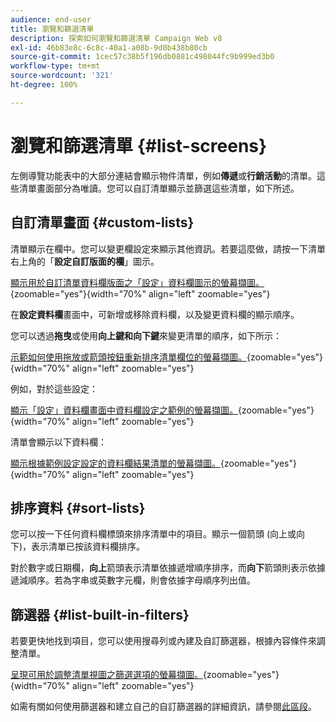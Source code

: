 ```yaml
---
audience: end-user
title: 瀏覽和篩選清單
description: 探索如何瀏覽和篩選清單 Campaign Web v8
exl-id: 46b83e8c-6c8c-40a1-a08b-9d0b438b80cb
source-git-commit: 1cec57c38b5f196db0881c498044fc9b999ed3b0
workflow-type: tm+mt
source-wordcount: '321'
ht-degree: 100%

---
```


# 瀏覽和篩選清單 {#list-screens}

左側導覽功能表中的大部分連結會顯示物件清單，例如&#x200B;**傳遞**&#x200B;或&#x200B;**行銷活動**&#x200B;的清單。這些清單畫面部分為唯讀。您可以自訂清單顯示並篩選這些清單，如下所述。

## 自訂清單畫面 {#custom-lists}

清單顯示在欄中。您可以變更欄設定來顯示其他資訊。若要這麼做，請按一下清單右上角的「**設定自訂版面的欄**」圖示。

[顯示用於自訂清單資料欄版面之「設定」資料欄圖示的螢幕擷圖。](assets/config-columns.png){zoomable="yes"}{width="70%" align="left" zoomable="yes"}

在&#x200B;**設定資料欄**&#x200B;畫面中，可新增或移除資料欄，以及變更資料欄的顯示順序。

您可以透過&#x200B;**拖曳**&#x200B;或使用&#x200B;**向上鍵和向下鍵**&#x200B;來變更清單的順序，如下所示：

[示範如何使用拖放或箭頭按鈕重新排序清單欄位的螢幕擷圖。](assets/list-reorder.png){zoomable="yes"}{width="70%" align="left" zoomable="yes"}

例如，對於這些設定：

[顯示「設定」資料欄畫面中資料欄設定之範例的螢幕擷圖。](assets/columns.png){zoomable="yes"}{width="70%" align="left" zoomable="yes"}

清單會顯示以下資料欄：

[顯示根據範例設定設定的資料欄結果清單的螢幕擷圖。](assets/column-sample.png){zoomable="yes"}{width="70%" align="left" zoomable="yes"}

## 排序資料 {#sort-lists}

您可以按一下任何資料欄標頭來排序清單中的項目。顯示一個箭頭 (向上或向下)，表示清單已按該資料欄排序。

對於數字或日期欄，**向上**&#x200B;箭頭表示清單依據遞增順序排序，而&#x200B;**向下**&#x200B;箭頭則表示依據遞減順序。若為字串或英數字元欄，則會依據字母順序列出值。

## 篩選器 {#list-built-in-filters}

若要更快地找到項目，您可以使用搜尋列或內建及自訂篩選器，根據內容條件來調整清單。

[呈現可用於調整清單視圖之篩選選項的螢幕擷圖。](assets/filter.png){zoomable="yes"}{width="70%" align="left" zoomable="yes"}

如需有關如何使用篩選器和建立自己的自訂篩選器的詳細資訊，請參閱[此區段](../query/filter.md)。

<!--
## Use advanced attributes {#adv-attributes}

>[!CONTEXTUALHELP]
>id="acw_attributepicker_advancedfields"
>title="Display advanced attributes"
>abstract="Only the most common attributes are displayed by default in the attribute list. Activate the **Display advanced attributes** toggle to see all available attributes for the current list in the left palette of the rule builder, such as nodes, groupings, 1-1 links, 1-N links."

>[!CONTEXTUALHELP]
>id="acw_rulebuilder_advancedfields"
>title="Rule builder advanced fields"
>abstract="Only the most common attributes are displayed by default in the attribute list. Activate the **Display advanced attributes** toggle to see all available attributes for the current list in the left palette of the rule builder, such as nodes, groupings, 1-1 links, 1-N links."

>[!CONTEXTUALHELP]
>id="acw_rulebuilder_properties_advanced"
>title="Rule builder advanced attributes"
>abstract="Only the most common attributes are displayed by default in the attribute list. Activate the **Display advanced attributes** toggle to see all available attributes for the current list in the left palette of the rule builder, such as nodes, groupings, 1-1 links, 1-N links."

Only the most common attributes are displayed by default in the attribute list and filter configuration screens. Attributes set as `advanced` attributes in the data schema are hidden from the configuration screens.

Activate the **Display advanced attributes** toggle to see all available attributes for the current list in the left palette of the rule builder, such as nodes, groupings, 1-1 links, 1-N links. The attribute list updates instantly.

[The screenshot shows the Display advanced attributes toggle used to reveal hidden attributes in the rule builder palette.](assets/adv-toggle.png){zoomable="yes"}{width="70%" align="left" zoomable="yes"}
-->